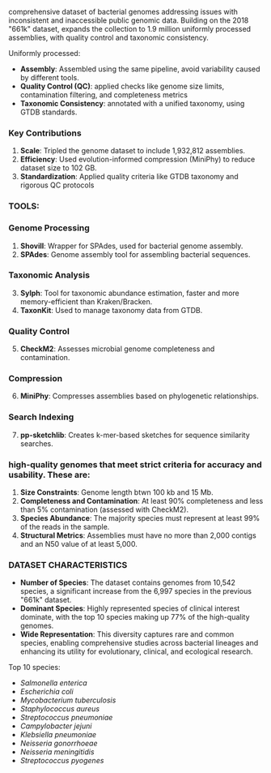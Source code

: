 comprehensive dataset of bacterial genomes
addressing issues with inconsistent and inaccessible public genomic data. 
Building on the 2018 "661k" dataset, expands the collection to 1.9 million uniformly processed assemblies, with quality control and taxonomic consistency.

Uniformly processed:
- **Assembly**: Assembled using the same pipeline, avoid variability caused by different tools.
- **Quality Control (QC)**: applied checks like genome size limits, contamination filtering, and completeness metrics
- **Taxonomic Consistency**: annotated with a unified taxonomy, using GTDB standards.

### **Key Contributions**

1. **Scale**: Tripled the genome dataset to include 1,932,812 assemblies.
2. **Efficiency**: Used evolution-informed compression (MiniPhy) to reduce dataset size to 102 GB.
3. **Standardization**: Applied quality criteria like GTDB taxonomy and rigorous QC protocols

### TOOLS:
### **Genome Processing**

1. **Shovill**: Wrapper for SPAdes, used for bacterial genome assembly.
2. **SPAdes**: Genome assembly tool for assembling bacterial sequences.

### **Taxonomic Analysis**

3. **Sylph**: Tool for taxonomic abundance estimation, faster and more memory-efficient than Kraken/Bracken.
4. **TaxonKit**: Used to manage taxonomy data from GTDB.

### **Quality Control**

5. **CheckM2**: Assesses microbial genome completeness and contamination.

### **Compression**

6. **MiniPhy**: Compresses assemblies based on phylogenetic relationships.

### **Search Indexing**

7. **pp-sketchlib**: Creates k-mer-based sketches for sequence similarity searches.


### **high-quality genomes** that meet strict criteria for accuracy and usability. These are:

1. **Size Constraints**: Genome length btwn 100 kb and 15 Mb.
2. **Completeness and Contamination**: At least 90% completeness and less than 5% contamination (assessed with CheckM2).
3. **Species Abundance**: The majority species must represent at least 99% of the reads in the sample.
4. **Structural Metrics**: Assemblies must have no more than 2,000 contigs and an N50 value of at least 5,000.

### DATASET CHARACTERISTICS

- **Number of Species**: The dataset contains genomes from 10,542 species, a significant increase from the 6,997 species in the previous "661k" dataset.
- **Dominant Species**: Highly represented species of clinical interest dominate, with the top 10 species making up 77% of the high-quality genomes.
- **Wide Representation**: This diversity captures rare and common species, enabling comprehensive studies across bacterial lineages and enhancing its utility for evolutionary, clinical, and ecological research.

Top 10 species:

- _Salmonella enterica_
- _Escherichia coli_
- _Mycobacterium tuberculosis_
- _Staphylococcus aureus_
- _Streptococcus pneumoniae_
- _Campylobacter jejuni_
- _Klebsiella pneumoniae_
- _Neisseria gonorrhoeae_
- _Neisseria meningitidis_
- _Streptococcus pyogenes_